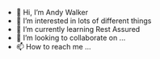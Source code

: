 - 👋 Hi, I’m Andy Walker
- 👀 I’m interested in lots of different things
- 🌱 I’m currently learning Rest Assured
- 💞️ I’m looking to collaborate on ...
- 📫 How to reach me ...

<!---
andrewwalkerscotland/andrewwalkerscotland is a ✨ special ✨ repository because its `README.md` (this file) appears on your GitHub profile.
You can click the Preview link to take a look at your changes.
--->
